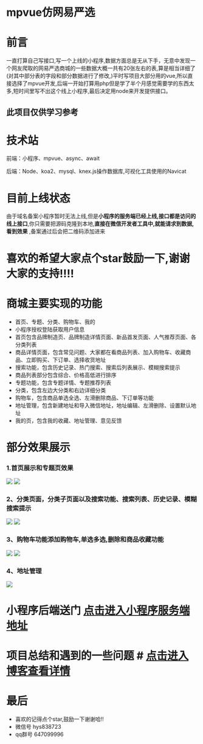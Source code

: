 # mpvue仿网易严选

# 前言 #
一直打算自己写接口,写一个上线的小程序,数据方面总是无从下手，无意中发现一个网友爬取的网易严选商城的一些数据大概一共有20张左右的表,算是相当详细了(对其中部分表的字段和部分数据进行了修改,)平时写项目大部分用的vue,所以直接选择了mpvue开发,后端一开始打算用php但是学了半个月感觉需要学的东西太多,短时间里写不出这个线上小程序,最后决定用node来开发提供接口。
## 此项目仅供学习参考 ##
# 技术站 #
前端：小程序、mpvue、async、await

后端：Node、koa2、mysql、knex.js操作数据库,可视化工具使用的Navicat
# 目前上线状态 #
由于域名备案小程序暂时无法上线,但是**小程序的服务端已经上线,接口都是访问的线上接口**,你只需要把源码克隆到本地,**直接在微信开发者工具中,就能请求到数据,看到效果** ,备案通过后会把二维码添加进来

# 喜欢的希望大家点个star鼓励一下,谢谢大家的支持!!!! #

# 商城主要实现的功能 #

- 首页、专题、分类、购物车、我的
- 小程序授权登陆获取用户信息
- 首页包含品牌制造页、品牌制造详情页面、新品首发页面、人气推荐页面、各分类列表
- 商品详情页面，包含常见问题、大家都在看商品列表、加入购物车、收藏商品、立即购买、下订单、选择收货地址
- 搜索功能，包含历史记录、热门搜索、搜索后列表展示、模糊搜索提示
- 商品列表部分包含综合、价格高低进行排序
- 专题功能，包含专题详情、专题推荐列表
- 分类，包含左边大分类和右边详细分类
- 购物车，包含商品单选全选、左滑删除商品、下订单等功能
- 地址管理，包含新建地址和导入微信地址，地址编辑、左滑删除、设置默认地址
- 我的页，包含我的收藏、地址管理、意见反馈

# 部分效果展示 #
### 1.首页展示和专题页效果
![](https://user-gold-cdn.xitu.io/2018/8/27/165793588dd8808f?w=323&h=571&f=gif&s=3649872)
![](https://user-gold-cdn.xitu.io/2018/8/25/165717735a9e3c60?w=327&h=573&f=gif&s=3983502)
### 2、分类页面，分类子页面以及搜索功能、搜索列表、历史记录、模糊搜索提示
![](https://user-gold-cdn.xitu.io/2018/8/25/1657185090f5d3cd?w=327&h=573&f=gif&s=884918)
![](https://user-gold-cdn.xitu.io/2018/8/25/1657188bf2746d85?w=327&h=573&f=gif&s=585295)
### 3、购物车功能添加购物车,单选多选,删除和商品收藏功能
![](https://user-gold-cdn.xitu.io/2018/8/25/165719656d9bdb5b?w=327&h=573&f=gif&s=1979300)
![](https://user-gold-cdn.xitu.io/2018/8/25/165719e76bd00f05?w=327&h=573&f=gif&s=1770550)
### 4、地址管理
![](https://user-gold-cdn.xitu.io/2018/8/25/165719e2d9b28ee1?w=327&h=573&f=gif&s=611343)

# 小程序后端送门 [点击进入小程序服务端地址](https://github.com/heyushuo/mpvue-shop)
# 项目总结和遇到的一些问题 # [点击进入博客查看详情](https://juejin.im/post/5b6323baf265da0f5511533a)
# 最后 #
- 喜欢的记得点个star,鼓励一下谢谢哈!!
- 微信号 hys838723
- qq群号 647099996